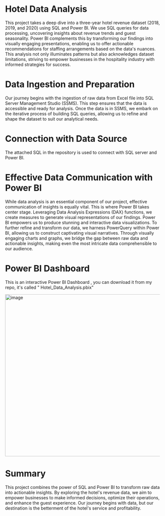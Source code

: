 # Hotel Data Analysis
This project takes a deep dive into a three-year hotel revenue dataset (2018, 2019, and 2020) using SQL and Power BI. We use SQL queries for data processing, uncovering insights about revenue trends and guest seasonality. Power BI complements this by transforming our findings into visually engaging presentations, enabling us to offer actionable recommendations for staffing arrangements based on the data's nuances. This analysis not only illuminates patterns but also acknowledges dataset limitations, striving to empower businesses in the hospitality industry with informed strategies for success.

# Data Ingestion and Preparation

Our journey begins with the ingestion of raw data from Excel file into SQL Server Management Studio (SSMS). This step ensures that the data is accessible and ready for analysis. Once the data is in SSMS, we embark on the iterative process of building SQL queries, allowing us to refine and shape the dataset to suit our analytical needs. 

# Connection with Data Source
The attached SQL in the repository is used to connect with SQL server and Power BI.

# Effective Data Communication with Power BI
While data analysis is an essential component of our project, effective communication of insights is equally vital. This is where Power BI takes center stage. Leveraging Data Analysis Expressions (DAX) functions, we create measures to generate visual representations of our findings. Power BI empowers us to produce stunning and interactive data visualizations. To further refine and transform our data, we harness PowerQuery within Power BI, allowing us to construct captivating visual narratives. Through visually engaging charts and graphs, we bridge the gap between raw data and actionable insights, making even the most intricate data comprehensible to our audience.

# Power BI Dashboard
This is an interactive Power BI Dashboard , you can download it from my repo, it's called " Hotel_Data_Analysis.pbix" 

<img width="527" alt="image" src="https://github.com/jaseel342/Hotel_Data_Analysis/assets/135998004/0397d12a-af55-4542-b829-ff1d87fa5a25">

# Summary
This project combines the power of SQL and Power BI to transform raw data into actionable insights. By exploring the hotel's revenue data, we aim to empower businesses to make informed decisions, optimize their operations, and enhance the guest experience. Our journey begins with data, but our destination is the betterment of the hotel's service and profitability.

